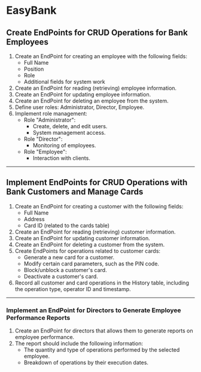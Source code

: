 # EasyBank
## Create EndPoints for CRUD Operations for Bank Employees
1. Create an EndPoint for creating an employee with the following fields:
   - Full Name
   - Position
   - Role
   - Additional fields for system work
2. Create an EndPoint for reading (retrieving) employee information.
3. Create an EndPoint for updating employee information.
4. Create an EndPoint for deleting an employee from the system.
5. Define user roles: Administrator, Director, Employee.
6. Implement role management:
   - Role "Administrator":
     - Create, delete, and edit users.
     - System management access.
   - Role "Director":
     - Monitoring of employees.
   - Role "Employee":
     - Interaction with clients.
---
## Implement EndPoints for CRUD Operations with Bank Customers and Manage Cards
1. Create an EndPoint for creating a customer with the following fields:
   - Full Name
   - Address
   - Card ID (related to the cards table)
2. Create an EndPoint for reading (retrieving) customer information.
3. Create an EndPoint for updating customer information.
4. Create an EndPoint for deleting a customer from the system.
5. Create EndPoints for operations related to customer cards:
   - Generate a new card for a customer.
   - Modify certain card parameters, such as the PIN code.
   - Block/unblock a customer's card.
   - Deactivate a customer's card.
6. Record all customer and card operations in the History table, including the operation type, operator ID and timestamp.
---
### Implement an EndPoint for Directors to Generate Employee Performance Reports
1. Create an EndPoint for directors that allows them to generate reports on employee performance.
2. The report should include the following information:
   - The quantity and type of operations performed by the selected employee.
   - Breakdown of operations by their execution dates.
